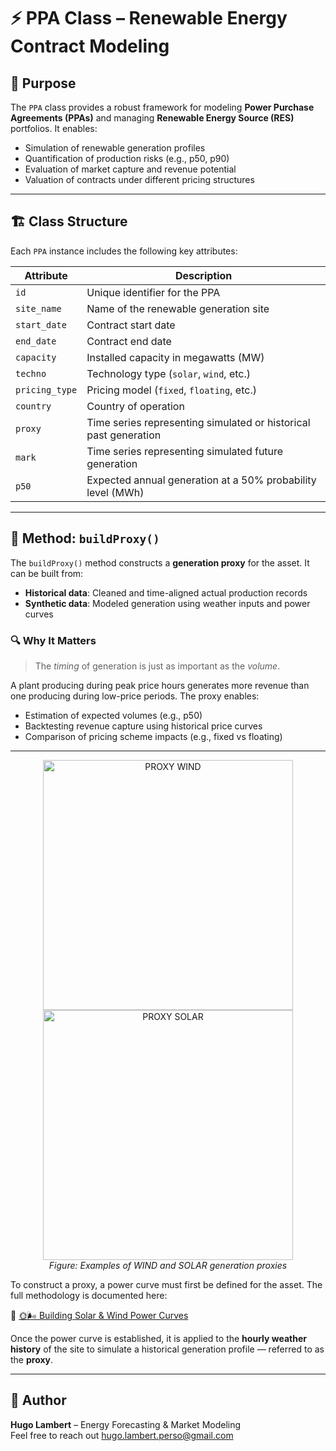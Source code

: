 # ⚡ PPA Class – Renewable Energy Contract Modeling

## 🎯 Purpose

The `PPA` class provides a robust framework for modeling **Power Purchase Agreements (PPAs)** and managing **Renewable Energy Source (RES)** portfolios. It enables:

- Simulation of renewable generation profiles  
- Quantification of production risks (e.g., p50, p90)  
- Evaluation of market capture and revenue potential  
- Valuation of contracts under different pricing structures  

---

## 🏗️ Class Structure

Each `PPA` instance includes the following key attributes:

| Attribute       | Description                                                                 |
|----------------|-----------------------------------------------------------------------------|
| `id`           | Unique identifier for the PPA                                                |
| `site_name`    | Name of the renewable generation site                                        |
| `start_date`   | Contract start date                                                          |
| `end_date`     | Contract end date                                                            |
| `capacity`     | Installed capacity in megawatts (MW)                                         |
| `techno`       | Technology type (`solar`, `wind`, etc.)                                      |
| `pricing_type` | Pricing model (`fixed`, `floating`, etc.)                                    |
| `country`      | Country of operation                                                         |
| `proxy`        | Time series representing simulated or historical past generation             |
| `mark`         | Time series representing simulated future generation                         |
| `p50`          | Expected annual generation at a 50% probability level (MWh)                  |

---

## 🧮 Method: `buildProxy()`

The `buildProxy()` method constructs a **generation proxy** for the asset. It can be built from:

- **Historical data**: Cleaned and time-aligned actual production records  
- **Synthetic data**: Modeled generation using weather inputs and power curves

### 🔍 Why It Matters

> The *timing* of generation is just as important as the *volume*.

A plant producing during peak price hours generates more revenue than one producing during low-price periods. The proxy enables:

- Estimation of expected volumes (e.g., p50)
- Backtesting revenue capture using historical price curves
- Comparison of pricing scheme impacts (e.g., fixed vs floating)

---

<p align="center">
  <img src="https://github.com/user-attachments/assets/13b2298c-675b-4992-aa81-77600e53d896" alt="PROXY WIND" width="400">
  <img src="https://github.com/user-attachments/assets/b660b018-b297-484f-ba4e-a7972f37ce1f" alt="PROXY SOLAR" width="400">
  <br/>
  <em>Figure: Examples of WIND and SOLAR generation proxies</em>
</p>

To construct a proxy, a power curve must first be defined for the asset. The full methodology is documented here:

🔗 [🌞🌬️ Building Solar & Wind Power Curves](./README_ResPowerCurve.md)

Once the power curve is established, it is applied to the **hourly weather history** of the site to simulate a historical generation profile — referred to as the **proxy**.

---

## 👤 Author

**Hugo Lambert** – Energy Forecasting & Market Modeling  
Feel free to reach out hugo.lambert.perso@gmail.com
